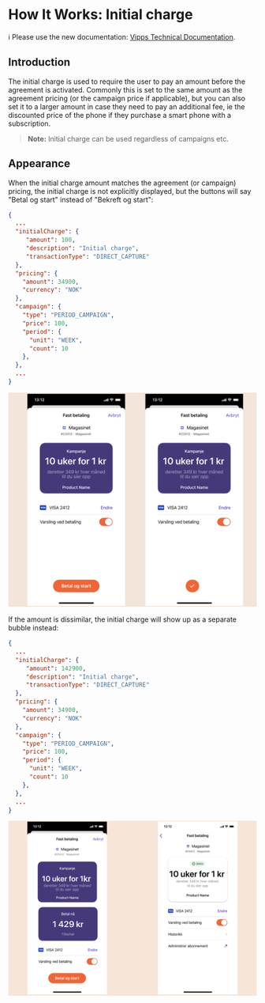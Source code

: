 <!-- START_METADATA
---
title: How It Works: Initial charge
sidebar_position: 13
---
END_METADATA -->

# How It Works: Initial charge

<!-- START_COMMENT -->

ℹ️ Please use the new documentation:
[Vipps Technical Documentation](https://vippsas.github.io/vipps-developer-docs/).

<!-- END_COMMENT -->

## Introduction
The initial charge is used to require the user to pay an amount before the agreement is activated. Commonly this is set to the same amount as the agreement pricing (or the campaign price if applicable), but you can also set it to a larger amount in case they need to pay an additional fee, ie the discounted price of the phone if they purchase a smart phone with a subscription.

> <b>Note:</b> Initial charge can be used regardless of campaigns etc.

## Appearance
When the initial charge amount matches the agreement (or campaign) pricing, the initial charge is not explicitly displayed, but the buttons will say "Betal og start" instead of "Bekreft og start":
```json
{
  ...
  "initialCharge": {
     "amount": 100,
     "description": "Initial charge",
     "transactionType": "DIRECT_CAPTURE"
  },
  "pricing": {
    "amount": 34900,
    "currency": "NOK"
  },
  "campaign": {
    "type": "PERIOD_CAMPAIGN",
    "price": 100,
    "period": {
      "unit": "WEEK",
      "count": 10
    },
  },
  ...
}
```
![recurring process](images/campaigns/screens/period-campaign-with-same-initial-charge.png)

If the amount is dissimilar, the initial charge will show up as a separate bubble instead:
```json
{
  ...
  "initialCharge": {
     "amount": 142900,
     "description": "Initial charge",
     "transactionType": "DIRECT_CAPTURE"
  },
  "pricing": {
    "amount": 34900,
    "currency": "NOK"
  },
  "campaign": {
    "type": "PERIOD_CAMPAIGN",
    "price": 100,
    "period": {
      "unit": "WEEK",
      "count": 10
    },
  },
  ...
}
```
![recurring process](images/campaigns/screens/period-campaign-with-initial-charge.png)